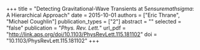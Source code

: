 +++
title = "Detecting Gravitational-Wave Transients at $5ensuremathsigma$: A Hierarchical Approach"
date = 2015-10-01
authors = ["Eric Thrane", "Michael Coughlin"]
publication_types = ["2"]
abstract = ""
selected = "false"
publication = "*Phys. Rev. Lett.*"
url_pdf = "http://link.aps.org/doi/10.1103/PhysRevLett.115.181102"
doi = "10.1103/PhysRevLett.115.181102"
+++


